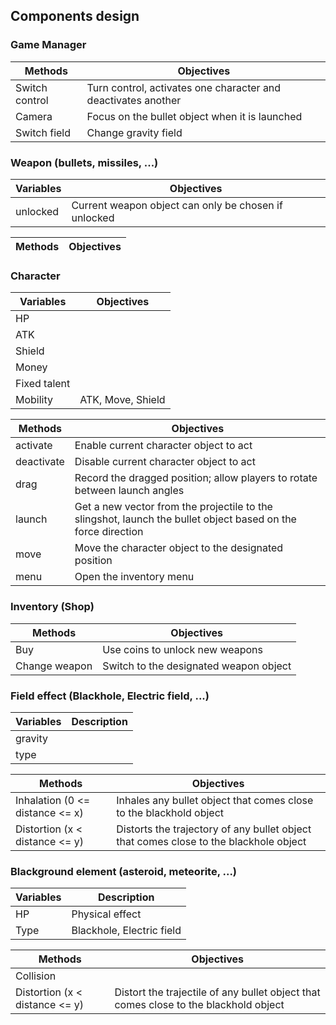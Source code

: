 ## Components design

### Game Manager

| Methods | Objectives |
| --- | --- |
| Switch control | Turn control, activates one character and deactivates another |
| Camera | Focus on the bullet object when it is launched |
| Switch field | Change gravity field |

### Weapon (bullets, missiles, ...)

| Variables | Objectives |
| --- | --- |
| unlocked | Current weapon object can only be chosen if unlocked |

| Methods | Objectives |
| --- | --- |

### Character

| Variables | Objectives |
| --- | --- |
| HP |  |
| ATK |  |
| Shield |  |
| Money |  |
| Fixed talent |  |
| Mobility | ATK, Move, Shield |

| Methods | Objectives |
| --- | --- |
| activate | Enable current character object to act |
| deactivate | Disable current character object to act |
| drag | Record the dragged position; allow players to rotate between launch angles |
| launch | Get a new vector from the projectile to the slingshot, launch the bullet object based on the force direction |
| move | Move the character object to the designated position |
| menu | Open the inventory menu |

### Inventory (Shop)

| Methods | Objectives |
| --- | --- |
| Buy | Use coins to unlock new weapons |
| Change weapon | Switch to the designated weapon object |

### Field effect (Blackhole, Electric field, ...)

| Variables | Description |
| --- | --- |
| gravity |  |
| type |  |

| Methods | Objectives |
| --- | --- |
| Inhalation (0 <= distance <= x) | Inhales any bullet object that comes close to the blackhold object |
| Distortion (x < distance <= y) | Distorts the trajectory of any bullet object that comes close to the blackhole object |

### Blackground element (asteroid, meteorite, ...)

| Variables | Description |
| --- | --- |
| HP | Physical effect |
| Type | Blackhole, Electric field |

| Methods | Objectives |
| --- | --- |
| Collision |  |
| Distortion (x < distance <= y) | Distort the trajectile of any bullet object that comes close to the blackhold object |
